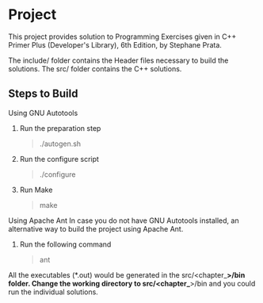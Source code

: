 Project
=======
This project provides solution to Programming Exercises given in C++ Primer Plus (Developer's Library), 6th Edition, by Stephane Prata.

The include/ folder contains the Header files necessary to build the solutions.
The src/ folder contains the C++ solutions.

Steps to Build
--------------

Using GNU Autotools
1.  Run the preparation step
    > ./autogen.sh
    
2.  Run the configure script
    > ./configure

3.  Run Make
    > make


Using Apache Ant
In case you do not have GNU Autotools installed, an alternative way to build the project using Apache Ant.

1.  Run the following command
    > ant

All the executables (*.out) would be generated in the src/<chapter_**>/bin folder.
Change the working directory to src/<chapter_**>/bin and you could run the individual solutions.
